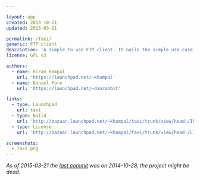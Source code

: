```yaml
---

layout: app
created: 2014-10-21
updated: 2015-03-21

permalink: /Taxi/
generic: FTP client
description: 'A simple to use FTP client. It nails the simple use case of transferring files to a remote server using a two-pane layout.'
license: GPL v3

authors:
  - name: Kiran Hampal
    url: 'https://launchpad.net/~khampal'
  - name: Daniel Fore
    url: 'https://launchpad.net/~danrabbit'

links:
  - type: Launchpad
    url: taxi
  - type: Build
    url: 'http://bazaar.launchpad.net/~khampal/taxi/trunk/view/head:/INSTALL'
  - type: License
    url: 'http://bazaar.launchpad.net/~khampal/taxi/trunk/view/head:/LICENSE'

screenshots:
  - Taxi.png
---
```


*As of 2015-03-21 the [last commit](https://code.launchpad.net/taxi) was on 2014-10-28, the project might be dead.*
